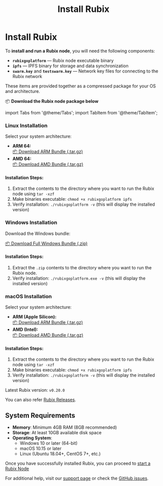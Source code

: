 ﻿---
title: Install Rubix
sidebar_label: Install Rubix
aliases:
  [
    "/setup",
    "/testnet",
    "/testing",
    "/start",
  ]
---

# Install Rubix

To **install and run a Rubix node**, you will need the following components:

- **`rubixgoplatform`** — Rubix node executable binary  
- **`ipfs`** — IPFS binary for storage and data synchronization  
- **`swarm.key`** and **`testswarm.key`** — Network key files for connecting to the Rubix network  

These items are provided together as a compressed package for your OS and architecture.

📦 **Download the Rubix node package below**  

import Tabs from '@theme/Tabs';
import TabItem from '@theme/TabItem';

<Tabs>
  <TabItem value="linux" label="Linux" default>
    <div className="os-tab-content">
      <h3>Linux Installation</h3>
      <p>Select your system architecture:</p>
      <ul>
        <li>
          <strong>ARM 64:</strong><br />
          <a href="/executables/linux/arm/rubix-linux-arm-bundle.tar.gz" className="executable-link">📦 Download ARM Bundle (.tar.gz)</a>
        </li>
        <li>
          <strong>AMD 64:</strong><br />
          <a href="/executables/linux/amd/rubix-linux-amd-bundle.tar.gz" className="executable-link">📦 Download AMD Bundle (.tar.gz)</a>
        </li>
      </ul>
      <div className="installation-steps">
        <h4>Installation Steps:</h4>
        <ol>
          <li>Extract the contents to the directory where you want to run the Rubix node using <code>tar -xzf</code></li>
          <li>Make binaries executable: <code>chmod +x rubixgoplatform ipfs</code></li>
          <li>Verify installation: <code>./rubixgoplatform -v</code> (this will display the installed version)</li>
        </ol>
      </div>
    </div>
  </TabItem>

<TabItem value="windows" label="Windows">
    <div className="os-tab-content">
      <h3>Windows Installation</h3>
      <p>Download the Windows bundle:</p>
      <div className="executable-links" style={{ display: 'flex', flexDirection: 'column' }}>
        <a href="/executables/windows/rubix-windows-bundle.zip" className="executable-link">📦 Download Full Windows Bundle (.zip)</a>
      </div>
      <div className="installation-steps">
        <h4>Installation Steps:</h4>
        <ol>
          <li>Extract the <code>.zip</code> contents to the directory where you want to run the Rubix node.</li>
          <li>Verify installation: <code>./rubixgoplatform.exe -v</code> (this will display the installed version)</li>
        </ol>
      </div>
    </div>
</TabItem>

  <TabItem value="macos" label="macOS">
    <div className="os-tab-content">
      <h3>macOS Installation</h3>
      <p>Select your system architecture:</p>
      <ul>
        <li>
          <strong>ARM (Apple Silicon):</strong><br />
          <a href="/executables/macos/arm/rubix-macos-arm-bundle.tar.gz" className="executable-link">📦 Download ARM Bundle (.tar.gz)</a>
        </li>
        <li>
          <strong>AMD (Intel):</strong><br />
          <a href="/executables/macos/amd/rubix-macos-amd-bundle.tar.gz" className="executable-link">📦 Download AMD Bundle (.tar.gz)</a>
        </li>
      </ul>
      <div className="installation-steps">
        <h4>Installation Steps:</h4>
        <ol>
          <li>Extract the contents to the directory where you want to run the Rubix node using <code>tar -xzf</code></li>
          <li>Make binaries executable: <code>chmod +x rubixgoplatform ipfs</code></li>
          <li>Verify installation: <code>./rubixgoplatform -v</code> (this will display the installed version)</li>
        </ol>
      </div>
    </div>
  </TabItem>
</Tabs>

Latest Rubix version: `v0.20.0`

You can also refer [Rubix Releases](https://github.com/rubixchain/rubixgoplatform/releases).

## System Requirements

- **Memory**: Minimum 4GB RAM (8GB recommended)  
- **Storage**: At least 10GB available disk space  
- **Operating System**:  
  - Windows 10 or later (64-bit)  
  - macOS 10.15 or later  
  - Linux (Ubuntu 18.04+, CentOS 7+, etc.)  

Once you have successfully installed Rubix, you can proceed to [start a Rubix Node](./run-locally.md)



For additional help, visit our [support page](../../get-in-touch/support.md) or check the [GitHub issues](https://github.com/rubixchain/rubixgoplatform/issues).